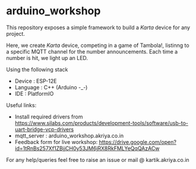 # arduino_workshop

This repository exposes a simple framework to build a *Karta* device for any project.

Here, we create *Karta* device, competing in a game of Tambola!, listinng to a specific MQTT channel for the number announcements. Each time a number is hit, we light up an LED.



Using the following stack
 - Device : ESP-12E 
 - Language : C++ (Arduino -_-)
 - IDE : PlatformIO

Useful links:
 - Install required drivers from https://www.silabs.com/products/development-tools/software/usb-to-uart-bridge-vcp-drivers
 - mqtt_server : arduino_workshop.akriya.co.in
 - Feedback form for live workshop: https://drive.google.com/open?id=1tRnBs257Xf1ZBjjCH0y53JM6jRX8RkFMLYeQqQAzACw


For any help/queries feel free to raise an issue or mail @ kartik.akriya.co.in
